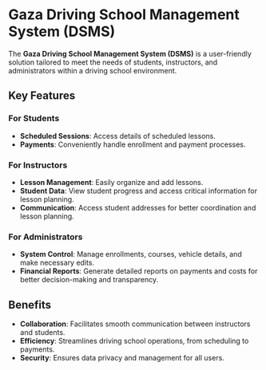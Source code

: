 # Gaza Driving School Management System (DSMS)

The **Gaza Driving School Management System (DSMS)** is a user-friendly solution tailored to meet the needs of students, instructors, and administrators within a driving school environment.

## Key Features

### For Students
- **Scheduled Sessions**: Access details of scheduled lessons.
- **Payments**: Conveniently handle enrollment and payment processes.

### For Instructors
- **Lesson Management**: Easily organize and add lessons.
- **Student Data**: View student progress and access critical information for lesson planning.
- **Communication**: Access student addresses for better coordination and lesson planning.

### For Administrators
- **System Control**: Manage enrollments, courses, vehicle details, and make necessary edits.
- **Financial Reports**: Generate detailed reports on payments and costs for better decision-making and transparency.

## Benefits
- **Collaboration**: Facilitates smooth communication between instructors and students.
- **Efficiency**: Streamlines driving school operations, from scheduling to payments.
- **Security**: Ensures data privacy and management for all users.


